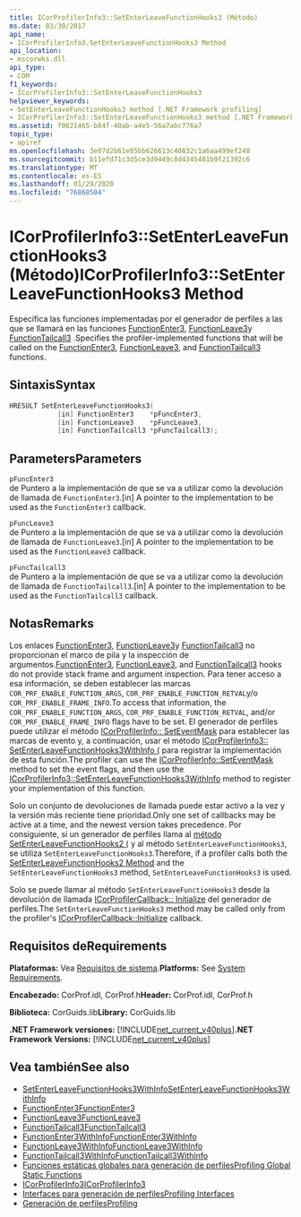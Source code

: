 ```yaml
---
title: ICorProfilerInfo3::SetEnterLeaveFunctionHooks3 (Método)
ms.date: 03/30/2017
api_name:
- ICorProfilerInfo3.SetEnterLeaveFunctionHooks3 Method
api_location:
- mscorwks.dll
api_type:
- COM
f1_keywords:
- ICorProfilerInfo3::SetEnterLeaveFunctionHooks3
helpviewer_keywords:
- SetEnterLeaveFunctionHooks3 method [.NET Framework profiling]
- ICorProfilerInfo3::SetEnterLeaveFunctionHooks3 method [.NET Framework profiling]
ms.assetid: f0621465-b84f-40ab-a4e5-56a7abc776a7
topic_type:
- apiref
ms.openlocfilehash: 3e07d2b61e85bb626613c40832c1a6aa499ef248
ms.sourcegitcommit: b11efd71c3d5ce3d9449c8d4345481b9f21392c6
ms.translationtype: MT
ms.contentlocale: es-ES
ms.lasthandoff: 01/29/2020
ms.locfileid: "76868504"
---
```

# <a name="icorprofilerinfo3setenterleavefunctionhooks3-method"></a><span data-ttu-id="9da61-102">ICorProfilerInfo3::SetEnterLeaveFunctionHooks3 (Método)</span><span class="sxs-lookup"><span data-stu-id="9da61-102">ICorProfilerInfo3::SetEnterLeaveFunctionHooks3 Method</span></span>
<span data-ttu-id="9da61-103">Especifica las funciones implementadas por el generador de perfiles a las que se llamará en las funciones [FunctionEnter3](functionenter3-function.md), [FunctionLeave3](functionleave3-function.md)y [FunctionTailcall3](functiontailcall3-function.md) .</span><span class="sxs-lookup"><span data-stu-id="9da61-103">Specifies the profiler-implemented functions that will be called on the [FunctionEnter3](functionenter3-function.md), [FunctionLeave3](functionleave3-function.md), and [FunctionTailcall3](functiontailcall3-function.md) functions.</span></span>  
  
## <a name="syntax"></a><span data-ttu-id="9da61-104">Sintaxis</span><span class="sxs-lookup"><span data-stu-id="9da61-104">Syntax</span></span>  
  
```cpp  
HRESULT SetEnterLeaveFunctionHooks3(  
            [in] FunctionEnter3    *pFuncEnter3,  
            [in] FunctionLeave3    *pFuncLeave3,  
            [in] FunctionTailcall3 *pFuncTailcall3);  
```  
  
## <a name="parameters"></a><span data-ttu-id="9da61-105">Parameters</span><span class="sxs-lookup"><span data-stu-id="9da61-105">Parameters</span></span>  
 `pFuncEnter3`  
 <span data-ttu-id="9da61-106">de Puntero a la implementación de que se va a utilizar como la devolución de llamada de `FunctionEnter3`.</span><span class="sxs-lookup"><span data-stu-id="9da61-106">[in] A pointer to the implementation to be used as the `FunctionEnter3` callback.</span></span>  
  
 `pFuncLeave3`  
 <span data-ttu-id="9da61-107">de Puntero a la implementación de que se va a utilizar como la devolución de llamada de `FunctionLeave3`.</span><span class="sxs-lookup"><span data-stu-id="9da61-107">[in] A pointer to the implementation to be used as the `FunctionLeave3` callback.</span></span>  
  
 `pFuncTailcall3`  
 <span data-ttu-id="9da61-108">de Puntero a la implementación de que se va a utilizar como la devolución de llamada de `FunctionTailcall3`.</span><span class="sxs-lookup"><span data-stu-id="9da61-108">[in] A pointer to the implementation to be used as the `FunctionTailcall3` callback.</span></span>  
  
## <a name="remarks"></a><span data-ttu-id="9da61-109">Notas</span><span class="sxs-lookup"><span data-stu-id="9da61-109">Remarks</span></span>  
 <span data-ttu-id="9da61-110">Los enlaces [FunctionEnter3](functionenter3-function.md), [FunctionLeave3](functionleave3-function.md)y [FunctionTailcall3](functiontailcall3-function.md) no proporcionan el marco de pila y la inspección de argumentos.</span><span class="sxs-lookup"><span data-stu-id="9da61-110">[FunctionEnter3](functionenter3-function.md), [FunctionLeave3](functionleave3-function.md), and [FunctionTailcall3](functiontailcall3-function.md) hooks do not provide stack frame and argument inspection.</span></span> <span data-ttu-id="9da61-111">Para tener acceso a esa información, se deben establecer las marcas `COR_PRF_ENABLE_FUNCTION_ARGS`, `COR_PRF_ENABLE_FUNCTION_RETVAL`y/o `COR_PRF_ENABLE_FRAME_INFO`.</span><span class="sxs-lookup"><span data-stu-id="9da61-111">To access that information, the `COR_PRF_ENABLE_FUNCTION_ARGS`, `COR_PRF_ENABLE_FUNCTION_RETVAL`, and/or  `COR_PRF_ENABLE_FRAME_INFO` flags have to be set.</span></span> <span data-ttu-id="9da61-112">El generador de perfiles puede utilizar el método [ICorProfilerInfo:: SetEventMask](icorprofilerinfo-seteventmask-method.md) para establecer las marcas de evento y, a continuación, usar el método [ICorProfilerInfo3:: SetEnterLeaveFunctionHooks3WithInfo (](icorprofilerinfo3-setenterleavefunctionhooks3withinfo-method.md) para registrar la implementación de esta función.</span><span class="sxs-lookup"><span data-stu-id="9da61-112">The profiler can use the [ICorProfilerInfo::SetEventMask](icorprofilerinfo-seteventmask-method.md) method to set the event flags, and then use the [ICorProfilerInfo3::SetEnterLeaveFunctionHooks3WithInfo](icorprofilerinfo3-setenterleavefunctionhooks3withinfo-method.md) method to register your implementation of this function.</span></span>  
  
 <span data-ttu-id="9da61-113">Solo un conjunto de devoluciones de llamada puede estar activo a la vez y la versión más reciente tiene prioridad.</span><span class="sxs-lookup"><span data-stu-id="9da61-113">Only one set of callbacks may be active at a time, and the newest version takes precedence.</span></span> <span data-ttu-id="9da61-114">Por consiguiente, si un generador de perfiles llama al [método SetEnterLeaveFunctionHooks2 (](icorprofilerinfo2-setenterleavefunctionhooks2-method.md) y al método `SetEnterLeaveFunctionHooks3`, se utiliza `SetEnterLeaveFunctionHooks3`.</span><span class="sxs-lookup"><span data-stu-id="9da61-114">Therefore, if a profiler calls both the [SetEnterLeaveFunctionHooks2 Method](icorprofilerinfo2-setenterleavefunctionhooks2-method.md) and the `SetEnterLeaveFunctionHooks3` method, `SetEnterLeaveFunctionHooks3` is used.</span></span>  
  
 <span data-ttu-id="9da61-115">Solo se puede llamar al método `SetEnterLeaveFunctionHooks3` desde la devolución de llamada [ICorProfilerCallback:: Initialize](icorprofilercallback-initialize-method.md) del generador de perfiles.</span><span class="sxs-lookup"><span data-stu-id="9da61-115">The `SetEnterLeaveFunctionHooks3` method may be called only from the profiler's [ICorProfilerCallback::Initialize](icorprofilercallback-initialize-method.md) callback.</span></span>  
  
## <a name="requirements"></a><span data-ttu-id="9da61-116">Requisitos de</span><span class="sxs-lookup"><span data-stu-id="9da61-116">Requirements</span></span>  
 <span data-ttu-id="9da61-117">**Plataformas:** Vea [Requisitos de sistema](../../../../docs/framework/get-started/system-requirements.md).</span><span class="sxs-lookup"><span data-stu-id="9da61-117">**Platforms:** See [System Requirements](../../../../docs/framework/get-started/system-requirements.md).</span></span>  
  
 <span data-ttu-id="9da61-118">**Encabezado:** CorProf.idl, CorProf.h</span><span class="sxs-lookup"><span data-stu-id="9da61-118">**Header:** CorProf.idl, CorProf.h</span></span>  
  
 <span data-ttu-id="9da61-119">**Biblioteca:** CorGuids.lib</span><span class="sxs-lookup"><span data-stu-id="9da61-119">**Library:** CorGuids.lib</span></span>  
  
 <span data-ttu-id="9da61-120">**.NET Framework versiones:** [!INCLUDE[net_current_v40plus](../../../../includes/net-current-v40plus-md.md)]</span><span class="sxs-lookup"><span data-stu-id="9da61-120">**.NET Framework Versions:** [!INCLUDE[net_current_v40plus](../../../../includes/net-current-v40plus-md.md)]</span></span>  
  
## <a name="see-also"></a><span data-ttu-id="9da61-121">Vea también</span><span class="sxs-lookup"><span data-stu-id="9da61-121">See also</span></span>

- [<span data-ttu-id="9da61-122">SetEnterLeaveFunctionHooks3WithInfo</span><span class="sxs-lookup"><span data-stu-id="9da61-122">SetEnterLeaveFunctionHooks3WithInfo</span></span>](icorprofilerinfo3-setenterleavefunctionhooks3withinfo-method.md)
- [<span data-ttu-id="9da61-123">FunctionEnter3</span><span class="sxs-lookup"><span data-stu-id="9da61-123">FunctionEnter3</span></span>](functionenter3-function.md)
- [<span data-ttu-id="9da61-124">FunctionLeave3</span><span class="sxs-lookup"><span data-stu-id="9da61-124">FunctionLeave3</span></span>](functionleave3-function.md)
- [<span data-ttu-id="9da61-125">FunctionTailcall3</span><span class="sxs-lookup"><span data-stu-id="9da61-125">FunctionTailcall3</span></span>](functiontailcall3-function.md)
- [<span data-ttu-id="9da61-126">FunctionEnter3WithInfo</span><span class="sxs-lookup"><span data-stu-id="9da61-126">FunctionEnter3WithInfo</span></span>](functionenter3withinfo-function.md)
- [<span data-ttu-id="9da61-127">FunctionLeave3WithInfo</span><span class="sxs-lookup"><span data-stu-id="9da61-127">FunctionLeave3WithInfo</span></span>](functionleave3withinfo-function.md)
- [<span data-ttu-id="9da61-128">FunctionTailcall3WithInfo</span><span class="sxs-lookup"><span data-stu-id="9da61-128">FunctionTailcall3WithInfo</span></span>](functiontailcall3withinfo-function.md)
- [<span data-ttu-id="9da61-129">Funciones estáticas globales para generación de perfiles</span><span class="sxs-lookup"><span data-stu-id="9da61-129">Profiling Global Static Functions</span></span>](profiling-global-static-functions.md)
- [<span data-ttu-id="9da61-130">ICorProfilerInfo3</span><span class="sxs-lookup"><span data-stu-id="9da61-130">ICorProfilerInfo3</span></span>](icorprofilerinfo3-interface.md)
- [<span data-ttu-id="9da61-131">Interfaces para generación de perfiles</span><span class="sxs-lookup"><span data-stu-id="9da61-131">Profiling Interfaces</span></span>](profiling-interfaces.md)
- [<span data-ttu-id="9da61-132">Generación de perfiles</span><span class="sxs-lookup"><span data-stu-id="9da61-132">Profiling</span></span>](index.md)
